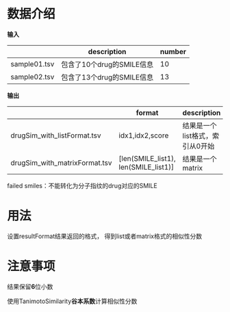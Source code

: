 # 数据介绍

**输入**

|              | description               | number |
| ------------ | ------------------------- | ------ |
| sample01.tsv | 包含了10个drug的SMILE信息 | 10     |
| sample02.tsv | 包含了13个drug的SMILE信息 | 13     |

**输出**

|                               | format                               | description                     |
| ----------------------------- | ------------------------------------ | ------------------------------- |
| drugSim_with_listFormat.tsv   | idx1,idx2,score                      | 结果是一个list格式，索引从0开始 |
| drugSim_with_matrixFormat.tsv | [len(SMILE_list1), len(SMILE_list1)] | 结果是一个matrix                |

failed smiles：不能转化为分子指纹的drug对应的SMILE

# 用法

设置resultFormat结果返回的格式， 得到list或者matrix格式的相似性分数

# 注意事项

结果保留**6**位小数

使用TanimotoSimilarity**谷本系数**计算相似性分数